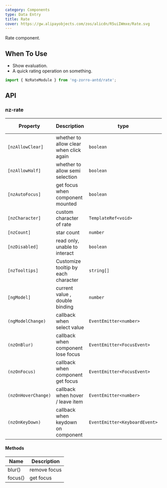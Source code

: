 ```yaml
---
category: Components
type: Data Entry
title: Rate
cover: https://gw.alipayobjects.com/zos/alicdn/R5uiIWmxe/Rate.svg
---
```


Rate component.

## When To Use

- Show evaluation.
- A quick rating operation on something.

```ts
import { NzRateModule } from 'ng-zorro-antd/rate';
```

## API

### nz-rate

| Property            | Description                             | type                          | Default                               | Global Config |
| ------------------- | --------------------------------------- | ----------------------------- | ------------------------------------- | ------------- |
| `[nzAllowClear]`    | whether to allow clear when click again | `boolean`                     | `true`                                | ✅             |
| `[nzAllowHalf]`     | whether to allow semi selection         | `boolean`                     | `false`                               | ✅             |
| `[nzAutoFocus]`     | get focus when component mounted        | `boolean`                     | `false`                               |
| `[nzCharacter]`     | custom character of rate                | `TemplateRef<void>`           | `<span nz-icon nzType="star"></span>` |
| `[nzCount]`         | star count                              | `number`                      | `5`                                   |
| `[nzDisabled]`      | read only, unable to interact           | `boolean`                     | `false`                               |
| `[nzTooltips]`      | Customize tooltip by each character     | `string[]`                    | `[]`                                  |
| `[ngModel]`         | current value , double binding          | `number`                      | -                                     |
| `(ngModelChange)`   | callback when select value              | `EventEmitter<number>`        | -                                     |
| `(nzOnBlur)`        | callback when component lose focus      | `EventEmitter<FocusEvent>`    | -                                     |
| `(nzOnFocus)`       | callback when component get focus       | `EventEmitter<FocusEvent>`    | -                                     |
| `(nzOnHoverChange)` | callback when hover / leave item        | `EventEmitter<number>`        | -                                     |
| `(nzOnKeyDown)`     | callback when keydown on component      | `EventEmitter<KeyboardEvent>` | -                                     |

#### Methods

| Name    | Description  |
| ------- | ------------ |
| blur()  | remove focus |
| focus() | get focus    |

